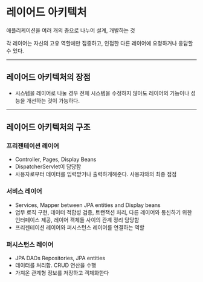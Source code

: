 # 레이어드 아키텍처
애플리케이션을 여러 개의 층으로 나누어 설계, 개발하는 것

각 레이어는 자신의 고유 역할에만 집중하고, 인접한 다른 레이어에 요청하거나 응답할 수 있다.

---

## 레이어드 아키텍처의 장점
- 시스템을 레이어로 나눌 경우 전체 시스템을 수정하지 않아도 레이어의 기능이나 성능을 개선하는 것이 가능하다.

---

## 레이어드 아키텍처의 구조
### 프리젠테이션 레이어 
- Controller, Pages, Display Beans
- DispatcherServlet이 담당함
- 사용자로부터 데이터를 입력받거나 출력하게해준다. 사용자와의 최종 접점

### 서비스 레이어
- Services, Mapper between JPA entities and Display beans
- 업무 로직 구현, 데이터 적합성 검증, 트랜잭션 처리, 다른 레이어와 통신하기 위한 인터페이스 제공, 레이어 객체들 사이의 관계 정리 담당함
- 프리젠테이션 레이어와 퍼시스턴스 레이어를 연결하는 역할

### 퍼시스턴스 레이어
- JPA DAOs Repositories, JPA entities
- 데이터를 처리함. CRUD 연산을 수행
- 가져온 관계형 정보를 저장하고 객체화한다